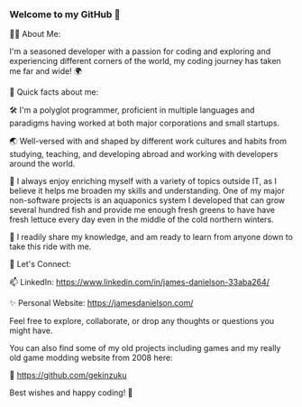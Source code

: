 ### Welcome to my GitHub 👋

🧑‍💻 About Me:

I'm a seasoned developer with a passion for coding and exploring and experiencing different corners of the world, my coding journey has taken me far and wide! 🌍 

🚀 Quick facts about me:

🛠️ I'm a polyglot programmer, proficient in multiple languages and paradigms having worked at both major corporations and small startups.

🌏  Well-versed with and shaped by different work cultures and habits from studying, teaching, and developing abroad and working with developers around the world.

🔭 I always enjoy enriching myself with a variety of topics outside IT, as I believe it helps me broaden my skills and understanding. One of my major non-software projects is an aquaponics system I developed that can grow several hundred fish and provide me enough fresh greens to have have fresh lettuce every day even in the middle of the cold northern winters.

👥 I readily share my knowledge, and am ready to learn from anyone down to take this ride with me.

💬 Let's Connect:

📫 LinkedIn: https://www.linkedin.com/in/james-danielson-33aba264/

✨ Personal Website: https://jamesdanielson.com/

Feel free to explore, collaborate, or drop any thoughts or questions you might have.

You can also find some of my old projects including games and my really old game modding website from 2008 here:

🌟 https://github.com/gekinzuku

Best wishes and happy coding! 👋
<!--
**geekylink/geekylink** is a ✨ _special_ ✨ repository because its `README.md` (this file) appears on your GitHub profile.

Here are some ideas to get you started:

- 🔭 I’m currently working on ...
- 🌱 I’m currently learning ...
- 👯 I’m looking to collaborate on ...
- 🤔 I’m looking for help with ...
- 💬 Ask me about ...
- 📫 How to reach me: ...
- 😄 Pronouns: ...
- ⚡ Fun fact: ...
-->
